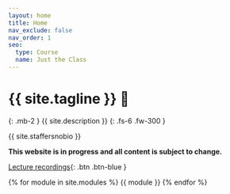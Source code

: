 ```yaml
---
layout: home
title: Home
nav_exclude: false
nav_order: 1
seo:
  type: Course
  name: Just the Class
---
```


# {{ site.tagline }} 🧠
{: .mb-2 }
{{ site.description }}
{: .fs-6 .fw-300 }

{{ site.staffersnobio }}

**This website is in progress and all content is subject to change.**

[Lecture recordings](#){: .btn .btn-blue }

{% for module in site.modules %}
{{ module }}
{% endfor %}